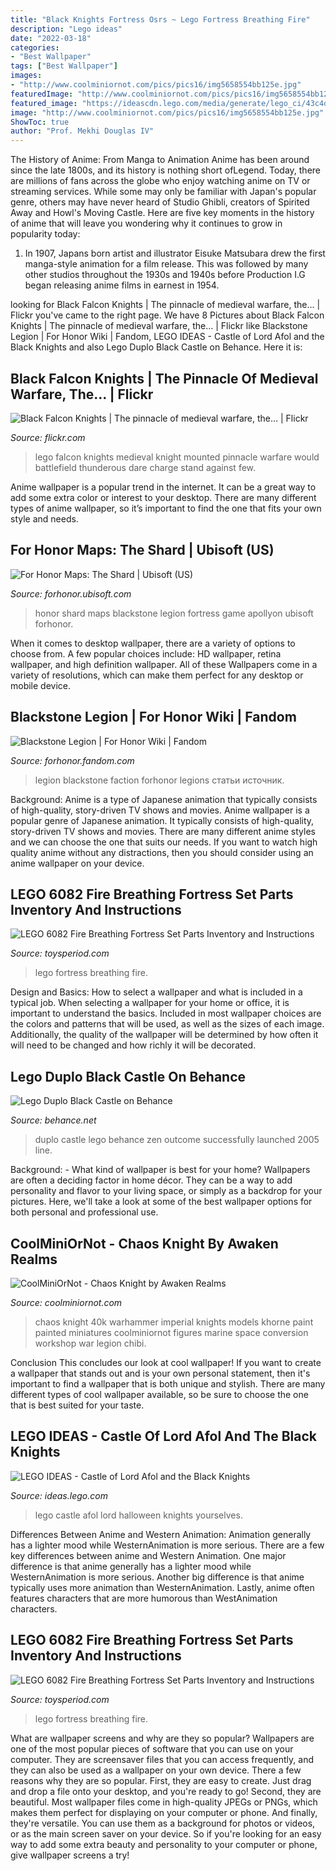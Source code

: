 ```yaml
---
title: "Black Knights Fortress Osrs ~ Lego Fortress Breathing Fire"
description: "Lego ideas"
date: "2022-03-18"
categories:
- "Best Wallpaper"
tags: ["Best Wallpaper"]
images:
- "http://www.coolminiornot.com/pics/pics16/img5658554bb125e.jpg"
featuredImage: "http://www.coolminiornot.com/pics/pics16/img5658554bb125e.jpg"
featured_image: "https://ideascdn.lego.com/media/generate/lego_ci/43c4d87e-317e-4b02-9c5b-608a29c9be69/original:0:0/native"
image: "http://www.coolminiornot.com/pics/pics16/img5658554bb125e.jpg"
ShowToc: true
author: "Prof. Mekhi Douglas IV"
---
```



The History of Anime: From Manga to Animation
Anime has been around since the late 1800s, and its history is nothing short ofLegend. Today, there are millions of fans across the globe who enjoy watching anime on TV or streaming services. While some may only be familiar with Japan's popular genre, others may have never heard of Studio Ghibli, creators of Spirited Away and Howl's Moving Castle. Here are five key moments in the history of anime that will leave you wondering why it continues to grow in popularity today:
1) In 1907, Japans born artist and illustrator Eisuke Matsubara drew the first manga-style animation for a film release. This was followed by many other studios throughout the 1930s and 1940s before Production I.G began releasing anime films in earnest in 1954.

	

		
looking for Black Falcon Knights | The pinnacle of medieval warfare, the… | Flickr you've came to the right page. We have 8 Pictures about Black Falcon Knights | The pinnacle of medieval warfare, the… | Flickr like Blackstone Legion | For Honor Wiki | Fandom, LEGO IDEAS - Castle of Lord Afol and the Black Knights and also Lego Duplo Black Castle on Behance. Here it is:
		
    
## Black Falcon Knights | The Pinnacle Of Medieval Warfare, The… | Flickr

<img loading=lazy src="https://live.staticflickr.com/871/26891736487_d37197b0d9_b.jpg" onerror="this.onerror=null;this.src='https://tse2.mm.bing.net/th?id=OIP.xeJeVFEdU0Ls4hmyQAlRTQHaEs&amp;pid=15.1';" alt="Black Falcon Knights | The pinnacle of medieval warfare, the… | Flickr">

_Source: flickr.com_

>lego falcon knights medieval knight mounted pinnacle warfare would battlefield thunderous dare charge stand against few. 

	

Anime wallpaper is a popular trend in the internet. It can be a great way to add some extra color or interest to your desktop. There are many different types of anime wallpaper, so it’s important to find the one that fits your own style and needs.

    
## For Honor Maps: The Shard | Ubisoft (US)

<img loading=lazy src="https://ubistatic19-a.akamaihd.net/resource/en-us/game/forhonor/fh-game/fh_maps_the-shard_ncsa.jpg" onerror="this.onerror=null;this.src='https://tse2.mm.bing.net/th?id=OIP.Q3YF1sCmOhuaxTTY9y0FwQHaEK&amp;pid=15.1';" alt="For Honor Maps: The Shard | Ubisoft (US)">

_Source: forhonor.ubisoft.com_

>honor shard maps blackstone legion fortress game apollyon ubisoft forhonor. 

	

When it comes to desktop wallpaper, there are a variety of options to choose from. A few popular choices include: HD wallpaper, retina wallpaper, and high definition wallpaper. All of these Wallpapers come in a variety of resolutions, which can make them perfect for any desktop or mobile device. 

    
## Blackstone Legion | For Honor Wiki | Fandom

<img loading=lazy src="https://vignette.wikia.nocookie.net/for-honor/images/4/42/BlackstoneLegion_Emblem.png/revision/latest?cb=20170203175557" onerror="this.onerror=null;this.src='https://tse3.mm.bing.net/th?id=OIP.xLtPQN7ZgNdFoROuYvCZnAHaPP&amp;pid=15.1';" alt="Blackstone Legion | For Honor Wiki | Fandom">

_Source: forhonor.fandom.com_

>legion blackstone faction forhonor legions статьи источник. 

	

Background: Anime is a type of Japanese animation that typically consists of high-quality, story-driven TV shows and movies.
Anime wallpaper is a popular genre of Japanese animation. It typically consists of high-quality, story-driven TV shows and movies. There are many different anime styles and we can choose the one that suits our needs. If you want to watch high quality anime without any distractions, then you should consider using an anime wallpaper on your device.

    
## LEGO 6082 Fire Breathing Fortress Set Parts Inventory And Instructions

<img loading=lazy src="https://www.toysperiod.com/img/cache/00/0x0/d4e4o5g414f4w5w5n4z5m44426a4k4l4y5v2w5o4g5g4l4y5w2031453v2v2w2u2c4o2e4u584n2s2l2p2.jpg" onerror="this.onerror=null;this.src='https://tse2.mm.bing.net/th?id=OIP.t8zl8cbkq_GLe4hNo_IaMgHaKv&amp;pid=15.1';" alt="LEGO 6082 Fire Breathing Fortress Set Parts Inventory and Instructions">

_Source: toysperiod.com_

>lego fortress breathing fire. 

	

Design and Basics: How to select a wallpaper and what is included in a typical job.
When selecting a wallpaper for your home or office, it is important to understand the basics. Included in most wallpaper choices are the colors and patterns that will be used, as well as the sizes of each image. Additionally, the quality of the wallpaper will be determined by how often it will need to be changed and how richly it will be decorated.

    
## Lego Duplo Black Castle On Behance

<img loading=lazy src="https://mir-s3-cdn-cf.behance.net/project_modules/max_1200/3aa9a516091507.56039935498cd.jpg" onerror="this.onerror=null;this.src='https://tse3.mm.bing.net/th?id=OIP._WxCfKnTSIhUvA8PwfjCEwHaGH&amp;pid=15.1';" alt="Lego Duplo Black Castle on Behance">

_Source: behance.net_

>duplo castle lego behance zen outcome successfully launched 2005 line. 

	

Background: - What kind of wallpaper is best for your home?
Wallpapers are often a deciding factor in home décor. They can be a way to add personality and flavor to your living space, or simply as a backdrop for your pictures. Here, we'll take a look at some of the best wallpaper options for both personal and professional use.

    
## CoolMiniOrNot - Chaos Knight By Awaken Realms

<img loading=lazy src="http://www.coolminiornot.com/pics/pics16/img5658554bb125e.jpg" onerror="this.onerror=null;this.src='https://tse3.mm.bing.net/th?id=OIP.9lH09x71kJD3e6dHnQ0OnQHaIU&amp;pid=15.1';" alt="CoolMiniOrNot - Chaos Knight by Awaken Realms">

_Source: coolminiornot.com_

>chaos knight 40k warhammer imperial knights models khorne paint painted miniatures coolminiornot figures marine space conversion workshop war legion chibi. 

	

Conclusion
This concludes our look at cool wallpaper! If you want to create a wallpaper that stands out and is your own personal statement, then it's important to find a wallpaper that is both unique and stylish. There are many different types of cool wallpaper available, so be sure to choose the one that is best suited for your taste.

    
## LEGO IDEAS - Castle Of Lord Afol And The Black Knights

<img loading=lazy src="https://ideascdn.lego.com/media/generate/lego_ci/43c4d87e-317e-4b02-9c5b-608a29c9be69/original:0:0/native" onerror="this.onerror=null;this.src='https://tse4.mm.bing.net/th?id=OIP.t9QoydTXtUUhOHECwoXKVQHaHa&amp;pid=15.1';" alt="LEGO IDEAS - Castle of Lord Afol and the Black Knights">

_Source: ideas.lego.com_

>lego castle afol lord halloween knights yourselves. 

	

Differences Between Anime and Western Animation: Animation generally has a lighter mood while WesternAnimation is more serious.
There are a few key differences between anime and Western Animation. One major difference is that anime generally has a lighter mood while WesternAnimation is more serious. Another big difference is that anime typically uses more animation than WesternAnimation. Lastly, anime often features characters that are more humorous than WestAnimation characters.

    
## LEGO 6082 Fire Breathing Fortress Set Parts Inventory And Instructions

<img loading=lazy src="https://www.toysperiod.com/img/cache/22/0x0/d4e4o5g414f4w5w5n4z5m44426a4k4l4y5v2w5o4g5g4l4y5w2031453v2v2w2u2a4o2e4u584n2s2l2p2.jpg" onerror="this.onerror=null;this.src='https://tse2.mm.bing.net/th?id=OIP.rF84ec_rLgt1Fqv37_kLxAHaKv&amp;pid=15.1';" alt="LEGO 6082 Fire Breathing Fortress Set Parts Inventory and Instructions">

_Source: toysperiod.com_

>lego fortress breathing fire. 

	

What are wallpaper screens and why are they so popular?
Wallpapers are one of the most popular pieces of software that you can use on your computer. They are screensaver files that you can access frequently, and they can also be used as a wallpaper on your own device. There a few reasons why they are so popular. First, they are easy to create. Just drag and drop a file onto your desktop, and you're ready to go! Second, they are beautiful. Most wallpaper files come in high-quality JPEGs or PNGs, which makes them perfect for displaying on your computer or phone. And finally, they're versatile. You can use them as a background for photos or videos, or as the main screen saver on your device. So if you're looking for an easy way to add some extra beauty and personality to your computer or phone, give wallpaper screens a try!


